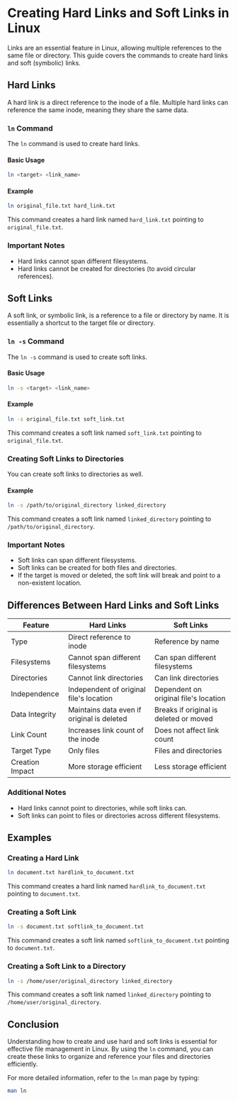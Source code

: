 # Creating Hard Links and Soft Links in Linux

Links are an essential feature in Linux, allowing multiple references to the same file or directory. This guide covers the commands to create hard links and soft (symbolic) links.

## Hard Links

A hard link is a direct reference to the inode of a file. Multiple hard links can reference the same inode, meaning they share the same data.

### `ln` Command
The `ln` command is used to create hard links.

#### Basic Usage
```bash
ln <target> <link_name>
```

#### Example
```bash
ln original_file.txt hard_link.txt
```
This command creates a hard link named `hard_link.txt` pointing to `original_file.txt`.

### Important Notes
- Hard links cannot span different filesystems.
- Hard links cannot be created for directories (to avoid circular references).

## Soft Links

A soft link, or symbolic link, is a reference to a file or directory by name. It is essentially a shortcut to the target file or directory.

### `ln -s` Command
The `ln -s` command is used to create soft links.

#### Basic Usage
```bash
ln -s <target> <link_name>
```

#### Example
```bash
ln -s original_file.txt soft_link.txt
```
This command creates a soft link named `soft_link.txt` pointing to `original_file.txt`.

### Creating Soft Links to Directories
You can create soft links to directories as well.

#### Example
```bash
ln -s /path/to/original_directory linked_directory
```
This command creates a soft link named `linked_directory` pointing to `/path/to/original_directory`.

### Important Notes
- Soft links can span different filesystems.
- Soft links can be created for both files and directories.
- If the target is moved or deleted, the soft link will break and point to a non-existent location.

## Differences Between Hard Links and Soft Links

| Feature           | Hard Links                             | Soft Links                       |
|-------------------|----------------------------------------|----------------------------------|
| Type              | Direct reference to inode              | Reference by name                |
| Filesystems       | Cannot span different filesystems      | Can span different filesystems   |
| Directories       | Cannot link directories                | Can link directories             |
| Independence      | Independent of original file's location| Dependent on original file's location |
| Data Integrity    | Maintains data even if original is deleted | Breaks if original is deleted or moved |
| Link Count        | Increases link count of the inode      | Does not affect link count       |
| Target Type       | Only files                             | Files and directories            |
| Creation Impact   | More storage efficient                 | Less storage efficient           |

### Additional Notes
- Hard links cannot point to directories, while soft links can.
- Soft links can point to files or directories across different filesystems.

## Examples

### Creating a Hard Link
```bash
ln document.txt hardlink_to_document.txt
```
This command creates a hard link named `hardlink_to_document.txt` pointing to `document.txt`.

### Creating a Soft Link
```bash
ln -s document.txt softlink_to_document.txt
```
This command creates a soft link named `softlink_to_document.txt` pointing to `document.txt`.

### Creating a Soft Link to a Directory
```bash
ln -s /home/user/original_directory linked_directory
```
This command creates a soft link named `linked_directory` pointing to `/home/user/original_directory`.

## Conclusion

Understanding how to create and use hard and soft links is essential for effective file management in Linux. By using the `ln` command, you can create these links to organize and reference your files and directories efficiently.

For more detailed information, refer to the `ln` man page by typing:
```bash
man ln
```
